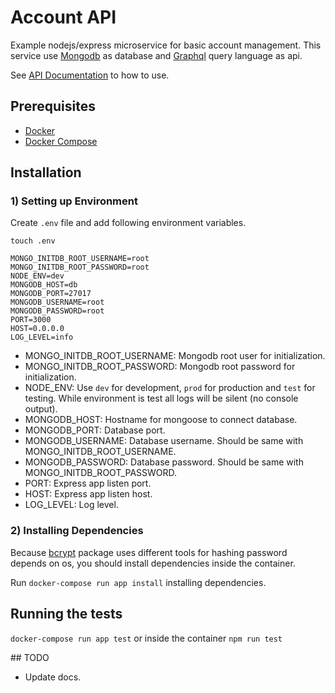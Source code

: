 # Account API

Example nodejs/express microservice for basic account management.
This service use [Mongodb](https://www.mongodb.com/) as database and
[Graphql](https://graphql.org/) query language as api.

See [API Documentation](docs/api.md) to how to use.

## Prerequisites

* [Docker](https://www.docker.com/)
* [Docker Compose](https://docs.docker.com/compose/)

## Installation

### 1) Setting up Environment

Create `.env` file and add following environment variables.

```
touch .env
```

```
MONGO_INITDB_ROOT_USERNAME=root
MONGO_INITDB_ROOT_PASSWORD=root
NODE_ENV=dev
MONGODB_HOST=db
MONGODB_PORT=27017
MONGODB_USERNAME=root
MONGODB_PASSWORD=root
PORT=3000
HOST=0.0.0.0
LOG_LEVEL=info
```

* MONGO_INITDB_ROOT_USERNAME: Mongodb root user for initialization.
* MONGO_INITDB_ROOT_PASSWORD: Mongodb root password for initialization.
* NODE_ENV: Use `dev` for development, `prod` for production and `test` for testing. While environment is test all logs will be silent (no console output).
* MONGODB_HOST: Hostname for mongoose to connect database.
* MONGODB_PORT: Database port.
* MONGODB_USERNAME: Database username. Should be same with MONGO_INITDB_ROOT_USERNAME.
* MONGODB_PASSWORD: Database password. Should be same with MONGO_INITDB_ROOT_PASSWORD.
* PORT: Express app listen port.
* HOST: Express app listen host.
* LOG_LEVEL: Log level.


### 2) Installing Dependencies
Because [bcrypt](https://www.google.com) package uses different tools
for hashing password depends on os, you should install dependencies
inside the container.

Run `docker-compose run app install` installing dependencies.

## Running the tests

`docker-compose run app test` or inside the container `npm run test`

## TODO

- Update docs.